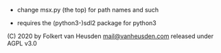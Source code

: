 * change msx.py (the top) for path names and such

* requires the (python3-)sdl2 package for python3

(C) 2020 by Folkert van Heusden <mail@vanheusden.com>
released under AGPL v3.0
